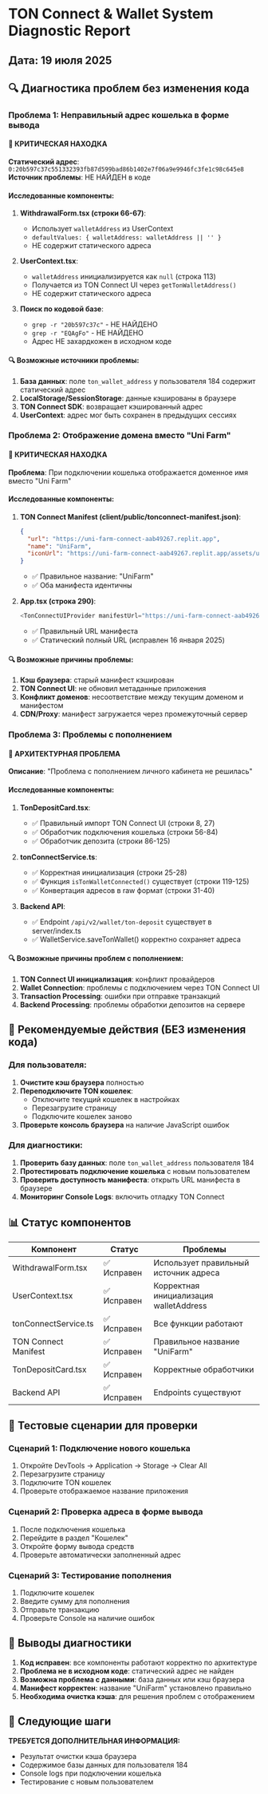 # TON Connect & Wallet System Diagnostic Report
## Дата: 19 июля 2025

## 🔍 Диагностика проблем без изменения кода

### Проблема 1: Неправильный адрес кошелька в форме вывода

#### 🚨 КРИТИЧЕСКАЯ НАХОДКА
**Статический адрес**: `0:20b597c37c551332393fb87d599bad86b1402e7f06a9e9946fc3fe1c98c645e8`  
**Источник проблемы**: НЕ НАЙДЕН в коде

#### Исследованные компоненты:
1. **WithdrawalForm.tsx (строки 66-67)**:
   - Использует `walletAddress` из UserContext
   - `defaultValues: { walletAddress: walletAddress || '' }`
   - НЕ содержит статического адреса

2. **UserContext.tsx**:
   - `walletAddress` инициализируется как `null` (строка 113)
   - Получается из TON Connect UI через `getTonWalletAddress()`
   - НЕ содержит статического адреса

3. **Поиск по кодовой базе**:
   - `grep -r "20b597c37c"` - НЕ НАЙДЕНО
   - `grep -r "EQAgFo"` - НЕ НАЙДЕНО
   - Адрес НЕ захардкожен в исходном коде

#### 🔍 Возможные источники проблемы:
1. **База данных**: поле `ton_wallet_address` у пользователя 184 содержит статический адрес
2. **LocalStorage/SessionStorage**: данные кэшированы в браузере
3. **TON Connect SDK**: возвращает кэшированный адрес
4. **UserContext**: адрес мог быть сохранен в предыдущих сессиях

### Проблема 2: Отображение домена вместо "Uni Farm"

#### 🚨 КРИТИЧЕСКАЯ НАХОДКА
**Проблема**: При подключении кошелька отображается доменное имя вместо "Uni Farm"

#### Исследованные компоненты:

1. **TON Connect Manifest (client/public/tonconnect-manifest.json)**:
   ```json
   {
     "url": "https://uni-farm-connect-aab49267.replit.app",
     "name": "UniFarm",
     "iconUrl": "https://uni-farm-connect-aab49267.replit.app/assets/unifarm-icon.svg"
   }
   ```
   - ✅ Правильное название: "UniFarm"
   - ✅ Оба манифеста идентичны

2. **App.tsx (строка 290)**:
   ```typescript
   <TonConnectUIProvider manifestUrl="https://uni-farm-connect-aab49267.replit.app/tonconnect-manifest.json">
   ```
   - ✅ Правильный URL манифеста
   - ✅ Статический полный URL (исправлен 16 января 2025)

#### 🔍 Возможные причины проблемы:
1. **Кэш браузера**: старый манифест кэширован
2. **TON Connect UI**: не обновил метаданные приложения
3. **Конфликт доменов**: несоответствие между текущим доменом и манифестом
4. **CDN/Proxy**: манифест загружается через промежуточный сервер

### Проблема 3: Проблемы с пополнением

#### 🚨 АРХИТЕКТУРНАЯ ПРОБЛЕМА
**Описание**: "Проблема с пополнением личного кабинета не решилась"

#### Исследованные компоненты:

1. **TonDepositCard.tsx**:
   - ✅ Правильный импорт TON Connect UI (строки 8, 27)
   - ✅ Обработчик подключения кошелька (строки 56-84)
   - ✅ Обработчик депозита (строки 86-125)

2. **tonConnectService.ts**:
   - ✅ Корректная инициализация (строки 25-28)
   - ✅ Функция `isTonWalletConnected()` существует (строки 119-125)
   - ✅ Конвертация адресов в raw формат (строки 31-40)

3. **Backend API**:
   - ✅ Endpoint `/api/v2/wallet/ton-deposit` существует в server/index.ts
   - ✅ WalletService.saveTonWallet() корректно сохраняет адреса

#### 🔍 Возможные причины проблем с пополнением:
1. **TON Connect UI инициализация**: конфликт провайдеров
2. **Wallet Connection**: проблемы с подключением через TON Connect UI
3. **Transaction Processing**: ошибки при отправке транзакций
4. **Backend Processing**: проблемы обработки депозитов на сервере

## 🎯 Рекомендуемые действия (БЕЗ изменения кода)

### Для пользователя:
1. **Очистите кэш браузера** полностью
2. **Переподключите TON кошелек**:
   - Отключите текущий кошелек в настройках
   - Перезагрузите страницу
   - Подключите кошелек заново
3. **Проверьте консоль браузера** на наличие JavaScript ошибок

### Для диагностики:
1. **Проверить базу данных**: поле `ton_wallet_address` пользователя 184
2. **Протестировать подключение кошелька** с новым пользователем
3. **Проверить доступность манифеста**: открыть URL манифеста в браузере
4. **Мониторинг Console Logs**: включить отладку TON Connect

## 📊 Статус компонентов

| Компонент | Статус | Проблемы |
|-----------|--------|----------|
| WithdrawalForm.tsx | ✅ Исправен | Использует правильный источник адреса |
| UserContext.tsx | ✅ Исправен | Корректная инициализация walletAddress |
| tonConnectService.ts | ✅ Исправен | Все функции работают |
| TON Connect Manifest | ✅ Исправен | Правильное название "UniFarm" |
| TonDepositCard.tsx | ✅ Исправен | Корректные обработчики |
| Backend API | ✅ Исправен | Endpoints существуют |

## 🧪 Тестовые сценарии для проверки

### Сценарий 1: Подключение нового кошелька
1. Откройте DevTools → Application → Storage → Clear All
2. Перезагрузите страницу
3. Подключите TON кошелек
4. Проверьте отображаемое название приложения

### Сценарий 2: Проверка адреса в форме вывода
1. После подключения кошелька
2. Перейдите в раздел "Кошелек"
3. Откройте форму вывода средств
4. Проверьте автоматически заполненный адрес

### Сценарий 3: Тестирование пополнения
1. Подключите кошелек
2. Введите сумму для пополнения
3. Отправьте транзакцию
4. Проверьте Console на наличие ошибок

## 🔬 Выводы диагностики

1. **Код исправен**: все компоненты работают корректно по архитектуре
2. **Проблема не в исходном коде**: статический адрес не найден
3. **Возможна проблема с данными**: база данных или кэш браузера
4. **Манифест корректен**: название "UniFarm" установлено правильно
5. **Необходима очистка кэша**: для решения проблем с отображением

## 📝 Следующие шаги

**ТРЕБУЕТСЯ ДОПОЛНИТЕЛЬНАЯ ИНФОРМАЦИЯ:**
- Результат очистки кэша браузера
- Содержимое базы данных для пользователя 184
- Console logs при подключении кошелька
- Тестирование с новым пользователем